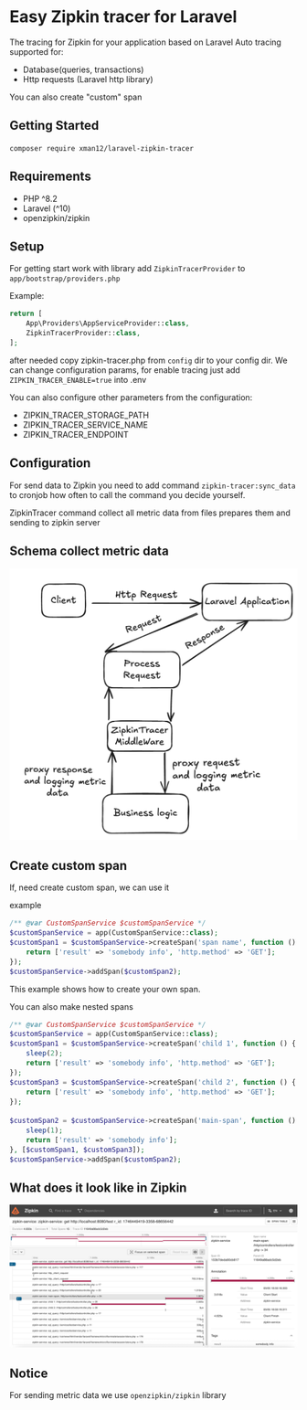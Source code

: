 # Easy Zipkin tracer for Laravel

The tracing for Zipkin for your application based on Laravel
Auto tracing supported for:
- Database(queries, transactions)
- Http requests (Laravel http library)

You can also create "custom" span

## Getting Started
`composer require xman12/laravel-zipkin-tracer`

## Requirements
- PHP ^8.2
- Laravel (^10)
- openzipkin/zipkin

## Setup

For getting start work with library add 
`ZipkinTracerProvider` to `app/bootstrap/providers.php`

Example:
```php 
return [
    App\Providers\AppServiceProvider::class,
    ZipkinTracerProvider::class,
];
```

after needed copy zipkin-tracer.php from `config` dir to your config dir.
We can change configuration params, for enable tracing just add 
`ZIPKIN_TRACER_ENABLE=true` into .env 

You can also configure other parameters from the configuration:
- ZIPKIN_TRACER_STORAGE_PATH 
- ZIPKIN_TRACER_SERVICE_NAME
- ZIPKIN_TRACER_ENDPOINT

## Configuration
 
For send data to Zipkin you need to add command `zipkin-tracer:sync_data` to cronjob
how often to call the command you decide yourself.

ZipkinTracer command collect all metric data
from files prepares them and sending to zipkin server

## Schema collect metric data 

![workflow](workflow.png)

## Create custom span

If, need create custom span, we can use it

example

```php
/** @var CustomSpanService $customSpanService */
$customSpanService = app(CustomSpanService::class);
$customSpan1 = $customSpanService->createSpan('span name', function () {
    return ['result' => 'somebody info', 'http.method' => 'GET'];
});
$customSpanService->addSpan($customSpan2);
```
This example shows how to create your own span.

You can also make nested spans

```php
/** @var CustomSpanService $customSpanService */
$customSpanService = app(CustomSpanService::class);
$customSpan1 = $customSpanService->createSpan('child 1', function () {
    sleep(2);
    return ['result' => 'somebody info', 'http.method' => 'GET'];
});
$customSpan3 = $customSpanService->createSpan('child 2', function () {
    return ['result' => 'somebody info', 'http.method' => 'GET'];
});

$customSpan2 = $customSpanService->createSpan('main-span', function () {
    sleep(1);
    return ['result' => 'somebody info'];
}, [$customSpan1, $customSpan3]);
$customSpanService->addSpan($customSpan2);
```

## What does it look like in Zipkin 
![img.png](img.png)


## Notice
For sending metric data we use `openzipkin/zipkin` library